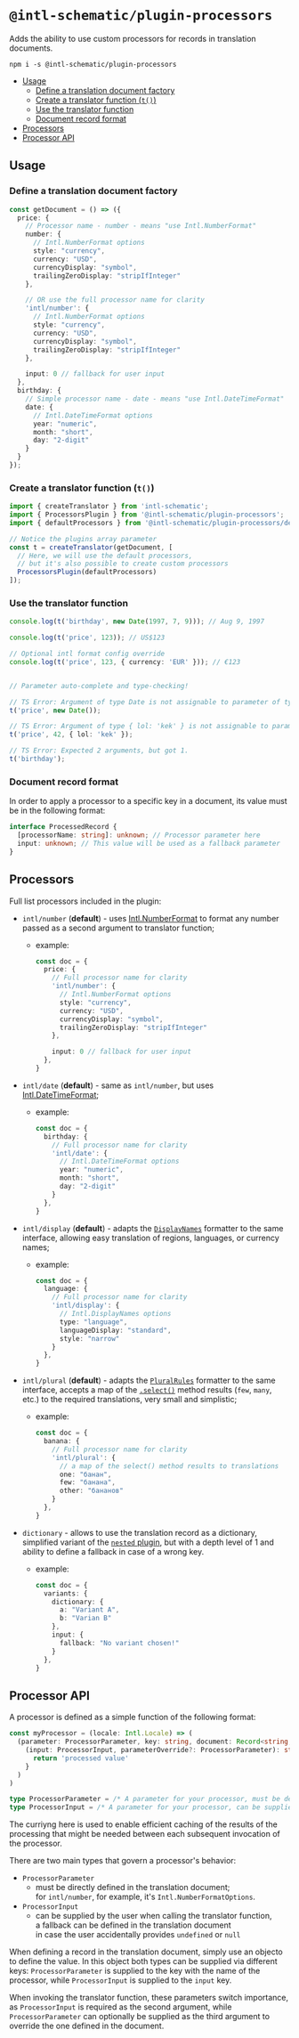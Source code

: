 # `@intl-schematic/plugin-processors`<!-- omit from toc -->

Adds the ability to use custom processors for records in translation documents.

`npm i -s @intl-schematic/plugin-processors`

- [Usage](#usage)
  - [Define a translation document factory](#define-a-translation-document-factory)
  - [Create a translator function (`t()`)](#create-a-translator-function-t)
  - [Use the translator function](#use-a-translator-function)
  - [Document record format](#document-record-format)
- [Processors](#processors)
- [Processor API](#processor-api)


## Usage

### Define a translation document factory

```ts
const getDocument = () => ({
  price: {
    // Processor name - number - means "use Intl.NumberFormat"
    number: {
      // Intl.NumberFormat options
      style: "currency",
      currency: "USD",
      currencyDisplay: "symbol",
      trailingZeroDisplay: "stripIfInteger"
    },

    // OR use the full processor name for clarity
    'intl/number': {
      // Intl.NumberFormat options
      style: "currency",
      currency: "USD",
      currencyDisplay: "symbol",
      trailingZeroDisplay: "stripIfInteger"
    },

    input: 0 // fallback for user input
  },
  birthday: {
    // Simple processor name - date - means "use Intl.DateTimeFormat"
    date: {
      // Intl.DateTimeFormat options
      year: "numeric",
      month: "short",
      day: "2-digit"
    }
  }
});
```

### Create a translator function (`t()`)

```ts
import { createTranslator } from 'intl-schematic';
import { ProcessorsPlugin } from '@intl-schematic/plugin-processors';
import { defaultProcessors } from '@intl-schematic/plugin-processors/default';

// Notice the plugins array parameter
const t = createTranslator(getDocument, [
  // Here, we will use the default processors,
  // but it's also possible to create custom processors
  ProcessorsPlugin(defaultProcessors)
]);
```

### Use the translator function

```ts
console.log(t('birthday', new Date(1997, 7, 9))); // Aug 9, 1997

console.log(t('price', 123)); // US$123

// Optional intl format config override
console.log(t('price', 123, { currency: 'EUR' })); // €123


// Parameter auto-complete and type-checking!

// TS Error: Argument of type Date is not assignable to parameter of type number.
t('price', new Date());

// TS Error: Argument of type { lol: 'kek' } is not assignable to parameter of type Intl.NumberFormatOptions.
t('price', 42, { lol: 'kek' });

// TS Error: Expected 2 arguments, but got 1.
t('birthday');
```

### Document record format

In order to apply a processor to a specific key in a document,
its value must be in the following format:

```ts
interface ProcessedRecord {
  [processorName: string]: unknown; // Processor parameter here
  input: unknown; // This value will be used as a fallback parameter
}
```

## Processors

Full list processors included in the plugin:

- `intl/number` (**default**) - uses
[Intl.NumberFormat](https://developer.mozilla.org/en-US/docs/Web/JavaScript/Reference/Global_Objects/Intl/NumberFormat)
to format any number passed as a second argument to translator function;
  - example:
    ```ts
    const doc = {
      price: {
        // Full processor name for clarity
        'intl/number': {
          // Intl.NumberFormat options
          style: "currency",
          currency: "USD",
          currencyDisplay: "symbol",
          trailingZeroDisplay: "stripIfInteger"
        },

        input: 0 // fallback for user input
      },
    }
    ```

- `intl/date` (**default**) - same as `intl/number`, but uses
[Intl.DateTimeFormat](https://developer.mozilla.org/en-US/docs/Web/JavaScript/Reference/Global_Objects/Intl/DateTimeFormat);
  - example:
    ```ts
    const doc = {
      birthday: {
        // Full processor name for clarity
        'intl/date': {
          // Intl.DateTimeFormat options
          year: "numeric",
          month: "short",
          day: "2-digit"
        }
      },
    }
    ```

- `intl/display` (**default**) - adapts the [`DisplayNames`](https://developer.mozilla.org/en-US/docs/Web/JavaScript/Reference/Global_Objects/Intl/DisplayNames) formatter to the same interface, allowing easy translation of regions, languages, or currency names;
  - example:
    ```ts
    const doc = {
      language: {
        // Full processor name for clarity
        'intl/display': {
          // Intl.DisplayNames options
          type: "language",
          languageDisplay: "standard",
          style: "narrow"
        }
      },
    }
    ```

- `intl/plural` (**default**) - adapts the [`PluralRules`](https://developer.mozilla.org/en-US/docs/Web/JavaScript/Reference/Global_Objects/Intl/PluralRules) formatter to the same interface, accepts a map of the [`.select()`](https://developer.mozilla.org/en-US/docs/Web/JavaScript/Reference/Global_Objects/Intl/PluralRules/select) method results (`few`, `many`, etc.) to the required translations, very small and simplistic;
  - example:
    ```ts
    const doc = {
      banana: {
        // Full processor name for clarity
        'intl/plural': {
          // a map of the select() method results to translations
          one: "банан",
          few: "банана",
          other: "бананов"
        }
      },
    }
    ```

- `dictionary` - allows to use the translation record as a dictionary, simplified variant of the [`nested` plugin](../nested/), but with a depth level of 1 and ability to define a fallback in case of a wrong key.
  - example:
    ```ts
    const doc = {
      variants: {
        dictionary: {
          a: "Variant A",
          b: "Varian B"
        },
        input: {
          fallback: "No variant chosen!"
        }
      },
    }
    ```

## Processor API

A processor is defined as a simple function of the following format:

```ts
const myProcessor = (locale: Intl.Locale) => (
  (parameter: ProcessorParameter, key: string, document: Record<string, unknown>) => (
    (input: ProcessorInput, parameterOverride?: ProcessorParameter): string => {
      return 'processed value'
    }
  )
)

type ProcessorParameter = /* A parameter for your processor, must be defined directly in the document */;
type ProcessorInput = /* A parameter for your processor, can be supplied by the user or defined in the document */;
```

The curriyng here is used to enable efficient caching of the results of the processing that might be needed between each subsequent invocation of the processor.

There are two main types that govern a processor's behavior:
- `ProcessorParameter`
  - must be directly defined in the translation document;\
    for `intl/number`, for example, it's `Intl.NumberFormatOptions`.
- `ProcessorInput`
  - can be supplied by the user when calling the translator function,\
    a fallback can be defined in the translation document\
    in case the user accidentally provides `undefined` or `null`

When defining a record in the translation document, simply use an objecto to define the value.
In this object both types can be supplied via different keys:
`ProcessorParameter` is supplied to the key with the name of the processor,
while `ProcessorInput` is supplied to the `input` key.

When invoking the translator function, these parameters switch importance,
as `ProcessorInput` is required as the second argument,
while `ProcessorParameter` can optionally be supplied as the third argument
to override the one defined in the document.

